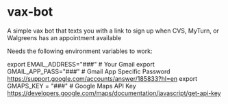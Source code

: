 # vax-bot
A simple vax bot that texts you with a link to sign up when CVS, MyTurn, or Walgreens has an appointment available

Needs the following environment variables to work:

export EMAIL_ADDRESS="###" # Your Gmail 
export GMAIL_APP_PASS="###" # Gmail App Specific Password https://support.google.com/accounts/answer/185833?hl=en
export GMAPS_KEY = "###" # Google Maps API Key https://developers.google.com/maps/documentation/javascript/get-api-key